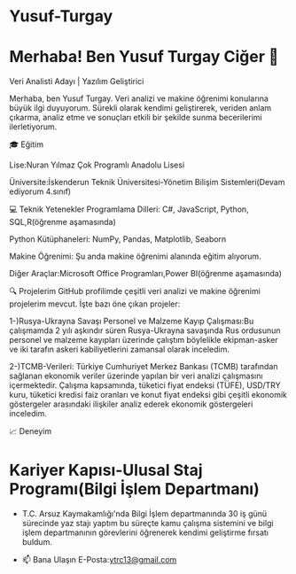 # Yusuf-Turgay
# Merhaba! Ben Yusuf Turgay Ciğer 👋

Veri Analisti Adayı | Yazılım Geliştirici

Merhaba, ben Yusuf Turgay. Veri analizi ve makine öğrenimi konularına büyük ilgi duyuyorum. Sürekli olarak kendimi geliştirerek, veriden anlam çıkarma, analiz etme ve sonuçları etkili bir şekilde sunma becerilerimi ilerletiyorum.

🎓 Eğitim

Lise:Nuran Yılmaz Çok Programlı Anadolu Lisesi

Üniversite:İskenderun Teknik Üniversitesi-Yönetim Bilişim Sistemleri(Devam ediyorum 4.sınıf)


💻 Teknik Yetenekler
Programlama Dilleri: C#, JavaScript, Python, SQL,R(öğrenme aşamasında)

Python Kütüphaneleri: NumPy, Pandas, Matplotlib, Seaborn

Makine Öğrenimi: Şu anda makine öğrenimi alanında eğitim alıyorum.

Diğer Araçlar:Microsoft Office Programları,Power BI(öğrenme aşamasında)

🔍 Projelerim
GitHub profilimde çeşitli veri analizi ve makine öğrenimi projelerim mevcut. İşte bazı öne çıkan projeler:

1-)Rusya-Ukrayna Savaşı Personel ve Malzeme Kayıp Çalışması:Bu çalışmamda 2 yılı aşkındır süren Rusya-Ukrayna savaşında Rus ordusunun personel ve malzeme kayıpları üzerinde çalıştım böylelikle ekipman-asker ve iki tarafın askeri kabiliyetlerini zamansal olarak inceledim.

2-)TCMB-Verileri: Türkiye Cumhuriyet Merkez Bankası (TCMB) tarafından sağlanan ekonomik veriler üzerinde yapılan bir veri analizi çalışmasını içermektedir. Çalışma kapsamında, tüketici fiyat endeksi (TÜFE), USD/TRY kuru, tüketici kredisi faiz oranları ve konut fiyat endeksi gibi çeşitli ekonomik göstergeler arasındaki ilişkiler analiz ederek ekonomik göstergeleri inceledim.

📈 Deneyim
# Kariyer Kapısı-Ulusal Staj Programı(Bilgi İşlem Departmanı)
* T.C. Arsuz Kaymakamlığı'nda Bilgi İşlem departmanında 30 iş günü sürecinde yaz stajı yaptım bu süreçte kamu çalışma sistemini ve bilgi işlem departmanının görevlerini öğrenerek kendimi geliştirme fırsatı buldum.

* 📫 Bana Ulaşın
  E-Posta:ytrc13@gmail.com
